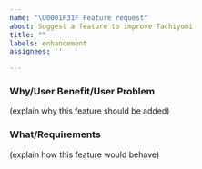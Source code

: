 ```yaml
---
name: "\U0001F31F Feature request"
about: Suggest a feature to improve Tachiyomi
title: ""
labels: enhancement
assignees: ''

---
```


### Why/User Benefit/User Problem
(explain why this feature should be added)

### What/Requirements
(explain how this feature would behave)
